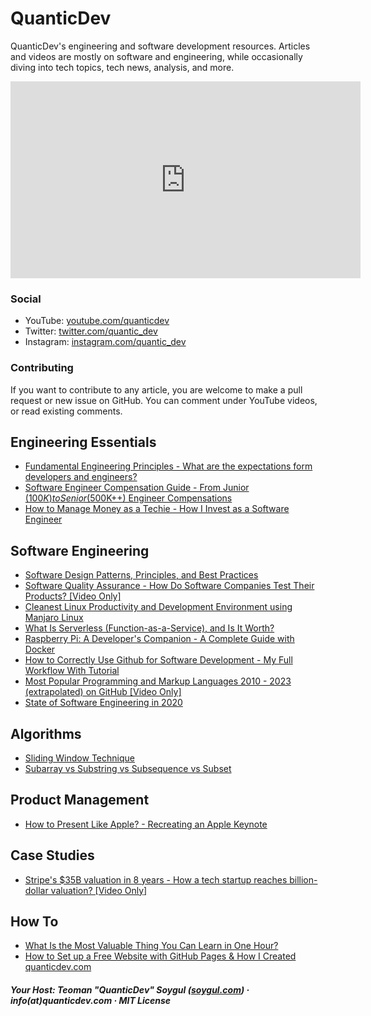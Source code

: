 # QuanticDev
QuanticDev's engineering and software development resources.
Articles and videos are mostly on software and engineering, while occasionally diving into tech topics, tech news, analysis, and more.

<p><iframe width="560" height="315" src="https://www.youtube.com/embed/7CC8d-AbQv8" frameborder="0" allow="accelerometer; autoplay; encrypted-media; gyroscope; picture-in-picture" allowfullscreen></iframe></p>

### Social
* YouTube: [youtube.com/quanticdev](https://www.youtube.com/quanticdev)
* Twitter: [twitter.com/quantic_dev](https://twitter.com/quantic_dev)
* Instagram: [instagram.com/quantic_dev](https://www.instagram.com/quantic_dev)

### Contributing
If you want to contribute to any article, you are welcome to make a pull request or new issue on GitHub. You can comment under YouTube videos, or read existing comments.

## Engineering Essentials
* [Fundamental Engineering Principles - What are the expectations form developers and engineers?](/articles/engineering-principles)
* [Software Engineer Compensation Guide - From Junior ($100K) to Senior ($500K++) Engineer Compensations](/articles/software-engineer-compensation-guide)
* [How to Manage Money as a Techie - How I Invest as a Software Engineer](/articles/how-to-manage-money)

## Software Engineering
* [Software Design Patterns, Principles, and Best Practices](/articles/software-design-patterns)
* [Software Quality Assurance - How Do Software Companies Test Their Products? [Video Only]](https://www.youtube.com/watch?v=ztb8HNc2kCU)
* [Cleanest Linux Productivity and Development Environment using Manjaro Linux](/articles/manjaro-linux-productivity-machine)
* [What Is Serverless (Function-as-a-Service), and Is It Worth?](/articles/serverless)
* [Raspberry Pi: A Developer's Companion - A Complete Guide with Docker](/articles/raspberry-pi-guide-for-developers)
* [How to Correctly Use Github for Software Development - My Full Workflow With Tutorial](/articles/how-to-use-github)
* [Most Popular Programming and Markup Languages 2010 - 2023 (extrapolated) on GitHub [Video Only]](https://www.youtube.com/watch?v=LjWn2aJ3o2g)
* [State of Software Engineering in 2020](/articles/software-engineering-in-2020)

## Algorithms
* [Sliding Window Technique](/algorithms/dynamic-programming/sliding-window)
* [Subarray vs Substring vs Subsequence vs Subset](/algorithms/primitives/subarray-vs-substring-vs-subsequence-vs-subset)

## Product Management
* [How to Present Like Apple? - Recreating an Apple Keynote](/articles/how-to-present-like-apple)

## Case Studies
* [Stripe's $35B valuation in 8 years - How a tech startup reaches billion-dollar valuation? [Video Only]](https://www.youtube.com/watch?v=nlFAbBvu7hA)

## How To
* [What Is the Most Valuable Thing You Can Learn in One Hour?](/articles/most-valuable-thing-to-learn-in-one-hour)
* [How to Set up a Free Website with GitHub Pages & How I Created quanticdev.com](/articles/website-with-github-pages)

##### Your Host: Teoman "QuanticDev" Soygul ([soygul.com](https://soygul.com)) · info(at)quanticdev.com · MIT License
